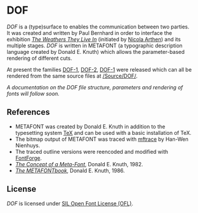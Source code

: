 # DOF

_DOF_ is a (type)surface to enables the communication between two parties. It was created and written by Paul Bernhard in order to interface the exhibition _[The Weathers They Live In](http://twtli.nicolaarthen.com)_ (initiated by [Nicola Arthen](http://nicolaarthen.com)) and its multiple stages. _DOF_ is written in METAFONT (a typographic description language created by Donald E. Knuth) which allows the parameter-based rendering of different cuts.

At present the families [DOF-1](/Outline/DOF-1/), [DOF-2](/Outline/DOF-2/), [DOF-1](/Outline/DOF-3/) were released which can all be rendered from the same source files at [/Source/DOF/](/Source/DOF/).

_A documentation on the DOF file structure, parameters and rendering of fonts will follow soon._

## References

- METAFONT was created by Donald E. Knuth in addition to the typesetting system [TeX](https://www.tug.org/) and can be used with a basic installation of TeX.
- The bitmap output of METAFONT was traced with [mftrace](http://lilypond.org/mftrace/) by Han-Wen Nienhuys.
- The traced outline versions were reencoded and modified with [FontForge](https://fontforge.github.io).
- _[The Concept of a Meta-Font](http://www.zigzaganimal.be/elements/the-concept-of-metafont.pdf)_, Donald E. Knuth, 1982.
- _[The METAFONTbook](http://www.ctex.org/documents/shredder/src/mfbook.pdf)_, Donald E. Knuth, 1986.

## License

_DOF_ is licensed under [SIL Open Font License (OFL)](http://scripts.sil.org/cms/scripts/page.php?site_id=nrsi&id=OFL). 
